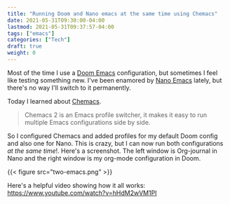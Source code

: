 ```yaml
---
title: "Running Doom and Nano emacs at the same time using Chemacs"
date: 2021-05-31T09:30:00-04:00
lastmod: 2021-05-31T09:37:57-04:00
tags: ["emacs"]
categories: ["Tech"]
draft: true
weight: 0
---
```


Most of the time I use a [Doom Emacs](https://github.com/hlissner/doom-emacs) configuration, but sometimes I feel like testing something new. I've been enamored by [Nano Emacs](https://github.com/rougier/nano-emacs) lately, but there's no way I'll switch to it permanently.

Today I learned about [Chemacs](https://github.com/plexus/chemacs2).

<!--more-->

> Chemacs 2 is an Emacs profile switcher, it makes it easy to run multiple Emacs configurations side by side.

So I configured Chemacs and added profiles for my default Doom config and also one for Nano. This is crazy, but I can now run both configurations _at the same time_!. Here's a screenshot. The left window is Org-journal in Nano and the right window is my org-mode configuration in Doom.

{{< figure src="two-emacs.png" >}}

Here's a helpful video showing how it all works: <https://www.youtube.com/watch?v=hHdM2wVM1PI>

[//]: # "Exported with love from a post written in Org mode"
[//]: # "- https://github.com/kaushalmodi/ox-hugo"

